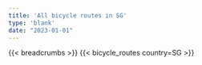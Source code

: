 ```yaml
---
title: 'All bicycle routes in SG'
type: 'blank'
date: "2023-01-01"
---
```


{{< breadcrumbs >}}
{{< bicycle_routes country=SG >}}
